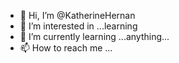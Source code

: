 - 👋 Hi, I’m @KatherineHernan
- 👀 I’m interested in ...learning
- 🌱 I’m currently learning ...anything...
- 📫 How to reach me ...

<!---
KatherineHernan/KatherineHernan is a ✨ special ✨ repository because its `README.md` (this file) appears on your GitHub profile.
You can click the Preview link to take a look at your changes.
--->
